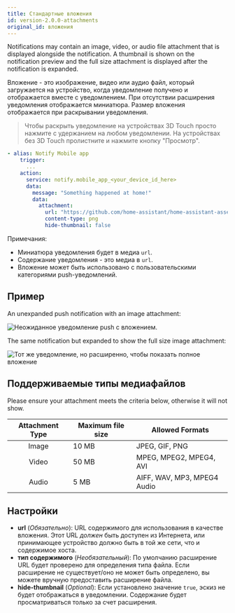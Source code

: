 ```yaml
---
title: Стандартные вложения
id: version-2.0.0-attachments
original_id: вложения
---
```


Notifications may contain an image, video, or audio file attachment that is displayed alongside the notification. A thumbnail is shown on the notification preview and the full size attachment is displayed after the notification is expanded.

Вложение - это изображение, видео или аудио файл, который загружается на устройство, когда уведомление получено и отображается вместе с уведомлением. При отсутствии расширения уведомления отображается миниатюра. Размер вложения отображается при раскрывании уведомления.

> Чтобы раскрыть уведомление на устройствах 3D Touch просто нажмите с удержанием на любом уведомлении. На устройствах без 3D Touch пролистните и нажмите кнопку "Просмотр".

```yaml
- alias: Notify Mobile app
    trigger:
      ...
    action:
      service: notify.mobile_app_<your_device_id_here>
      data:
        message: "Something happened at home!"
        data:
          attachment:
            url: "https://github.com/home-assistant/home-assistant-assets/blob/master/logo-round-192x192.png?raw=true"
            content-type: png
            hide-thumbnail: false
```

Примечания:

- Миниатюра уведомления будет в медиа `url`.
- Содержание уведомления - это медиа в `url`.
- Вложение может быть использовано с пользовательскими категориями push-уведомлений.

## Пример

An unexpanded push notification with an image attachment:

![Неожиданное уведомление push с вложением.](assets/ios/attachment.png)

The same notification but expanded to show the full size image attachment:

![Тот же уведомление, но расширенно, чтобы показать полное вложение](assets/ios/expanded_attachment.png)

## Поддерживаемые типы медиафайлов

Please ensure your attachment meets the criteria below, otherwise it will not show.

| Attachment Type | Maximum file size | Allowed Formats             |
|:---------------:| ----------------- | --------------------------- |
|      Image      | 10 MB             | JPEG, GIF, PNG              |
|      Video      | 50 MB             | MPEG, MPEG2, MPEG4, AVI     |
|      Audio      | 5 MB              | AIFF, WAV, MP3, MPEG4 Audio |

## Настройки

- **url** (*Обязательно*): URL содержимого для использования в качестве вложения. Этот URL *должен* быть доступен из Интернета, или принимающее устройство должно быть в той же сети, что и содержимое хоста.
- **тип содержимого** (*Необязательный*): По умолчанию расширение URL будет проверено для определения типа файла. Если расширение не существует/оно не может быть определено, вы можете вручную предоставить расширение файла.
- **hide-thumbnail** (*Optional*): Если установлено значение `true`, эскиз не будет отображаться в уведомлении. Содержание будет просматриваться только за счет расширения.